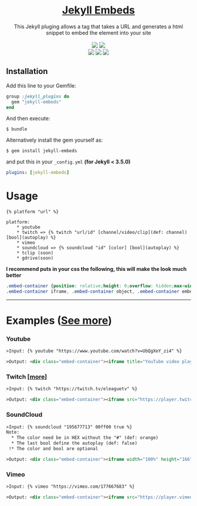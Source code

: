 <h1 align="center"><a href="https://zebas204.github.io/Jekyll-Embeds/">Jekyll Embeds</a></h1>
<p align="center">This Jekyll pluging allows a tag that takes a URL and generates a html snippet to embed the element into your site<br><br><a href="https://rubygems.org/gems/jekyll-embeds"><img src="https://badge.fury.io/rb/jekyll-embeds.svg"/></a> <a href="/LICENSE"><img src="https://badges.frapsoft.com/os/mit/mit.svg?v=103"/></a><br>
<a href="https://rubygems.org/gems/jekyll"><img src="https://img.shields.io/badge/jeykll-%5E3.8-orange.svg"/></a>
<a href="https://rubygems.org/gems/rake"><img src="https://img.shields.io/badge/rake-%5E1.10-orange.svg"/></a>
<a href="https://rubygems.org/gems/bundler"><img src="https://img.shields.io/badge/bundler-%5E10.0-orange.svg"/></a>
</p>


## Installation

Add this line to your Gemfile:

```ruby
group :jekyll_plugins do
  gem "jekyll-embeds"
end
```

And then execute:

```console
$ bundle
```


Alternatively install the gem yourself as:
```console
$ gem install jekyll-embeds
```

and put this in your ``_config.yml`` **(for Jekyll < 3.5.0)**

```yaml
plugins: [jekyll-embeds]
```


# Usage
```ooc
{% platform "url" %}

platform:
    * youtube
    * twitch => {% twitch "url/id" [channel/video/clip](def: channel) [bool](autoplay) %}
    * vimeo
    * soundcloud => {% soundcloud "id" [color] [bool](autoplay) %}
    * tclip (soon)
    * gdrive(soon)
```

**I recommend puts in your css the following, this will make the look much better**

```css
.embed-container {position: relative;height: 0;overflow: hidden;max-width: 100%;}
.embed-container iframe, .embed-container object, .embed-container embed {position: absolute;top: 0;left: 0;width: 100%;height: 100%;}
```


___



# Examples ([See more](https://zebas204.github.io/Jekyll-Embeds/))

### Youtube
```html
>Input: {% youtube "https://www.youtube.com/watch?v=UbQgXeY_zi4" %}

>Output: <div class="embed-container"><iframe title="YouTube video player" width="640" height="390" src="//www.youtube.com/embed/UbQgXeY_zi4" frameborder="0" allowfullscreen=""></iframe></div>
```


### Twitch [[more](https://zebas204.github.io/Jekyll-Embeds/#Twitch)]
```html
>Input: {% twitch "https://twitch.tv/eleaguetv" %}

>Output: <div class="embed-container"><iframe src="https://player.twitch.tv/?channel=eleaguetv" frameborder="0" allowfullscreen="true" scrolling="no" autoplay="false" height="390" width="640"></iframe></div>
```


### SoundCloud
```html
>Input: {% soundcloud "195677713" 00ff00 true %}
Note:
  * The color need be in HEX without the "#" (def: orange)
  * The last bool define the autoplay (def: false)
 !* The color and bool are optional

>Output: <div class="embed-container"><iframe width="100%" height="166" scrolling="no" frameborder="no" src="//w.soundcloud.com/player/?url=https%3A//api.soundcloud.com/tracks/195677713&amp;color=%2300ff00auto_play=true&amp;visual=true"></iframe></div>
```


### Vimeo
```html
>Input: {% vimeo "https://vimeo.com/177667683" %}

>Output: <div class="embed-container"><iframe src="https://player.vimeo.com/video/177667683" frameborder="0" allowfullscreen="true" scrolling="no" height="390" width="640"></iframe></div>
```
